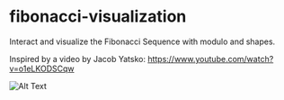 # fibonacci-visualization
Interact and visualize the Fibonacci Sequence with modulo and shapes.

Inspired by a video by Jacob Yatsko: https://www.youtube.com/watch?v=o1eLKODSCqw

![Alt Text](https://i.imgur.com/jMMTvOP.gif)
